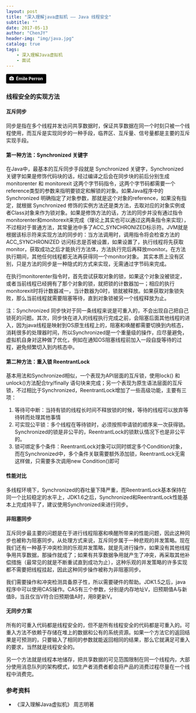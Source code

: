 ```yaml
---
layout: post
title: "深入理解java虚拟机 —— Java 线程安全"
subtitle: ""
date: 2017-05-13
author: "ChenJY"
header-img: "img/java.jpg"
catalog: true
tags: 
    - 深入理解Java虚拟机
    - 面试
---
```


<a style="background-color:black;color:white;text-decoration:none;padding:4px 6px;font-family:-apple-system, BlinkMacSystemFont, &quot;San Francisco&quot;, &quot;Helvetica Neue&quot;, Helvetica, Ubuntu, Roboto, Noto, &quot;Segoe UI&quot;, Arial, sans-serif;font-size:12px;font-weight:bold;line-height:1.2;display:inline-block;border-radius:3px;" href="https://unsplash.com/@emilep?utm_medium=referral&amp;utm_campaign=photographer-credit&amp;utm_content=creditBadge" target="_blank" rel="noopener noreferrer" title="Download free do whatever you want high-resolution photos from Émile Perron"><span style="display:inline-block;padding:2px 3px;"><svg xmlns="http://www.w3.org/2000/svg" style="height:12px;width:auto;position:relative;vertical-align:middle;top:-1px;fill:white;" viewBox="0 0 32 32"><title></title><path d="M20.8 18.1c0 2.7-2.2 4.8-4.8 4.8s-4.8-2.1-4.8-4.8c0-2.7 2.2-4.8 4.8-4.8 2.7.1 4.8 2.2 4.8 4.8zm11.2-7.4v14.9c0 2.3-1.9 4.3-4.3 4.3h-23.4c-2.4 0-4.3-1.9-4.3-4.3v-15c0-2.3 1.9-4.3 4.3-4.3h3.7l.8-2.3c.4-1.1 1.7-2 2.9-2h8.6c1.2 0 2.5.9 2.9 2l.8 2.4h3.7c2.4 0 4.3 1.9 4.3 4.3zm-8.6 7.5c0-4.1-3.3-7.5-7.5-7.5-4.1 0-7.5 3.4-7.5 7.5s3.3 7.5 7.5 7.5c4.2-.1 7.5-3.4 7.5-7.5z"></path></svg></span><span style="display:inline-block;padding:2px 3px;">Émile Perron</span></a>

### 线程安全的实现方法
#### 互斥同步
同步是指在多个线程并发访问共享数据时，保证共享数据在同一个时刻只被一个线程使用，而互斥是实现同步的一种手段，临界区、互斥量、信号量都是主要的互斥实现手段。

#### 第一种方法：Synchronized 关键字
在Java中，最基本的互斥同步手段就是 Synchronized 关键字，Synchronized 关键字如果是修饰代码块的话，经过编译之后会在同步块的前后分别生成 monitorenter 和 monitorexit 这两个字节码指令，这两个字节码都需要一个reference类型的参数来指明要锁定和解锁的对象。如果Java程序中的 Synchronized 明确指定了对象参数，那就是这个对象的reference，如果没有指定，就根据 Synchronized 修饰的实例方法还是类方法，去取对应的对象实例或者Class对象来作为锁对象。如果是修饰方法的话，方法的同步并没有通过指令monitorenter和monitorexit来完成（理论上其实也可以通过这两条指令来实现），不过相对于普通方法，其常量池中多了ACC_SYNCHRONIZED标示符。JVM就是根据该标示符来实现方法的同步的：当方法调用时，调用指令将会检查方法的 ACC_SYNCHRONIZED 访问标志是否被设置，如果设置了，执行线程将先获取monitor，获取成功之后才能执行方法体，方法执行完后再释放monitor。在方法执行期间，其他任何线程都无法再获得同一个monitor对象。 其实本质上没有区别，只是方法的同步是一种隐式的方式来实现，无需通过字节码来完成。

在执行monitorenter指令时，首先尝试获取对象的锁，如果这个对象没被锁定，或者当前线程已经拥有了那个对象的锁，就把锁的计数器加一；相应的执行monitorexit时将计数器减一，当计数器为0时，锁就被释放。如果获取对象锁失败，那么当前线程就需要阻塞等待，直到对象锁被另一个线程释放为止。

注：Synchronized 同步快对于同一条线程来说是可重入的，不会出现自己把自己锁死的问题。其次，同步快在进入的线程执行完成之前，会阻塞后面其他线程的进入，因为java线程是映射到OS原生线程上的，阻塞和唤醒都需要切换到内核态，消耗很多的处理器时间，所以Synchronized是一个重量级的操作，应尽量避免，虚拟机自身对这种做了优化，例如在通知OS阻塞线程前加入一段自旋等待的过程，避免频繁切入到内核态中。

#### 第二种方法：重入锁 ReentrantLock
基本用法和Synchronized相似，一个表现为API层面的互斥锁，使用lock() 和 unlock()方法配合try/finally 语句块来完成；另一个表现为原生语法层面的互斥锁，不过相比于Synchronized，ReentrantLock增加了一些高级功能，主要有三项：
1. 等待可中断：当持有锁的线程长时间不释放锁的时候，等待的线程可以放弃等待转而处理其他事情
2. 可实现公平锁：多个线程在等待锁时，必须按照申请锁的顺序来一次获得锁。Synchronized的锁是非公平的，ReentrantLock的锁默认情况下也是非公平的。
3. 锁可绑定多个条件：ReentrantLock对象可以同时绑定多个Condition对象，而在Synchronized中，多个条件关联需要额外添加锁，ReentrantLock无需这样做，只需要多次调用new Condition()即可

#### 性能对比
多线程环境下，Synchronized的吞吐量下降严重，而ReentrantLock基本保持在同一个比较稳定的水平上，JDK1.6之后，Synchronized和ReentrantLock性能基本上完成持平了，建议使用Synchronized来进行同步。

#### 非阻塞同步
互斥同步最主要的问题是在于进行线程阻塞和唤醒所带来的性能问题，因此这种同步也被称为阻塞同步。从处理方式来说，互斥同步属于一种悲观的并发策略。现在我们还有一种基于冲突检测的乐观并发策略，就是先进行操作，如果没有其他线程争用共享数据，那操作就成了；如果有共享数据争用就产生了冲突，再采取其他补偿措施（最常见的就是不断重试直到成功为止），这种乐观的并发策略的许多实现都不需要把线程挂起，因此这种同步操作被称为非阻塞同步。

我们需要操作和冲突检测具备原子性，所以需要硬件的帮助。JDK1.5之后，java程序中可以使用CAS操作。CAS有三个参数，分别是内存地址V，旧预期值A与新值B，当且仅当V符合旧预期值A时，用B更新V。

#### 无同步方案
所有的可重入代码都是线程安全的，但不是所有线程安全的代码都是可重入的。可重入方法不依赖于存储在堆上的数据和公有的系统资源。如果一个方法它的返回结果是可预测的，只要输入了相同的参数就能返回相同的结果，那么它就满足可重入的要求，当然就是线程安全的。

另一个方法就是线程本地储存，把共享数据的可见范围限制在同一个线程内，大部分使用消息队列的架构模式，如生产者消费者都会将产品的消费过程尽量在一个线程中消费完。

### 参考资料
* 《深入理解Java虚拟机》 周志明著
